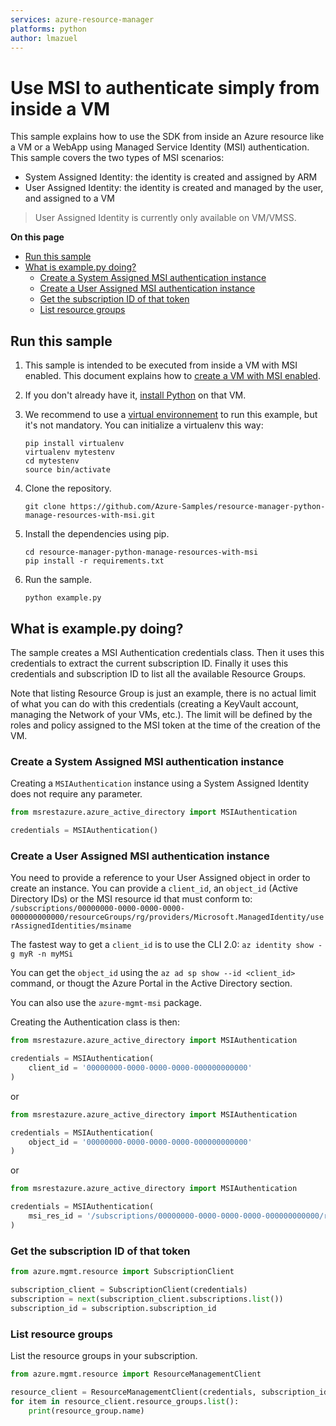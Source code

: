 ```yaml
---
services: azure-resource-manager
platforms: python
author: lmazuel
---
```


# Use MSI to authenticate simply from inside a VM

This sample explains how to use the SDK from inside an Azure resource like a VM or a WebApp
using Managed Service Identity (MSI) authentication. This sample covers the two types of MSI scenarios:

- System Assigned Identity: the identity is created and assigned by ARM
- User Assigned Identity: the identity is created and managed by the user, and assigned to a VM

> User Assigned Identity is currently only available on VM/VMSS.

**On this page**

- [Run this sample](#run)
- [What is example.py doing?](#example)
    - [Create a System Assigned MSI authentication instance](#create-credentials-system)
    - [Create a User Assigned MSI authentication instance](#create-credentials-user)
    - [Get the subscription ID of that token](#subscription_id)
    - [List resource groups](#list-groups)

<a id="run"></a>
## Run this sample

1. This sample is intended to be executed from inside a VM with MSI enabled. This document explains how to [create a VM with MSI enabled](https://github.com/Azure-Samples/compute-python-msi-vm).

1. If you don't already have it, [install Python](https://www.python.org/downloads/) on that VM.

1. We recommend to use a [virtual environnement](https://docs.python.org/3/tutorial/venv.html) to run this example, but it's not mandatory. You can initialize a virtualenv this way:

    ```
    pip install virtualenv
    virtualenv mytestenv
    cd mytestenv
    source bin/activate
    ```

1. Clone the repository.

    ```
    git clone https://github.com/Azure-Samples/resource-manager-python-manage-resources-with-msi.git
    ```

1. Install the dependencies using pip.

    ```
    cd resource-manager-python-manage-resources-with-msi
    pip install -r requirements.txt
    ```

1. Run the sample.

    ```
    python example.py
    ```

<a id="example"></a>
## What is example.py doing?

The sample creates a MSI Authentication credentials class. Then it uses this credentials to
extract the current subscription ID. Finally it uses this credentials and subscription ID
to list all the available Resource Groups.

Note that listing Resource Group is just an example, there is no actual limit of what you can do with this 
credentials (creating a KeyVault account, managing the Network of your VMs, etc.). The limit
will be defined by the roles and policy assigned to the MSI token at the time of the creation of the VM.

<a id="create-credentials-system"></a>
### Create a System Assigned MSI authentication instance

Creating a `MSIAuthentication` instance using a System Assigned Identity does not require any parameter.

```python
from msrestazure.azure_active_directory import MSIAuthentication

credentials = MSIAuthentication()
```

<a id="create-credentials-user"></a>
### Create a User Assigned MSI authentication instance

You need to provide a reference to your User Assigned object in order to create an instance. You can provide a
`client_id`, an `object_id` (Active Directory IDs) or the MSI resource id that
must conform to: `/subscriptions/00000000-0000-0000-0000-000000000000/resourceGroups/rg/providers/Microsoft.ManagedIdentity/userAssignedIdentities/msiname`

The fastest way to get a `client_id` is to use the CLI 2.0: `az identity show -g myR -n myMSi`

You can get the `object_id` using the `az ad sp show --id <client_id>` command, or thougt the Azure Portal in the Active Directory section.

You can also use the `azure-mgmt-msi` package.

Creating the Authentication class is then:

```python
from msrestazure.azure_active_directory import MSIAuthentication

credentials = MSIAuthentication(
    client_id = '00000000-0000-0000-0000-000000000000'
)
```

or

```python
from msrestazure.azure_active_directory import MSIAuthentication

credentials = MSIAuthentication(
    object_id = '00000000-0000-0000-0000-000000000000'
)
```

or

```python
from msrestazure.azure_active_directory import MSIAuthentication

credentials = MSIAuthentication(
    msi_res_id = '/subscriptions/00000000-0000-0000-0000-000000000000/resourceGroups/rg/providers/Microsoft.ManagedIdentity/userAssignedIdentities/msiname'
)
```

<a id="subscription_id"></a>
### Get the subscription ID of that token

```python
from azure.mgmt.resource import SubscriptionClient

subscription_client = SubscriptionClient(credentials)
subscription = next(subscription_client.subscriptions.list())
subscription_id = subscription.subscription_id
```

<a id="list-groups"></a>
### List resource groups

List the resource groups in your subscription.

```python
from azure.mgmt.resource import ResourceManagementClient

resource_client = ResourceManagementClient(credentials, subscription_id)
for item in resource_client.resource_groups.list():
    print(resource_group.name)
```
